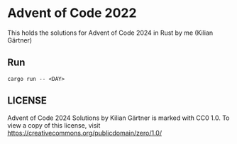 # Advent of Code 2022

This holds the solutions for Advent of Code 2024 in Rust by me (Kilian Gärtner)

## Run

    cargo run -- <DAY>

## LICENSE

Advent of Code 2024 Solutions by Kilian Gärtner is marked with CC0 1.0. To view a copy of this license, visit https://creativecommons.org/publicdomain/zero/1.0/
